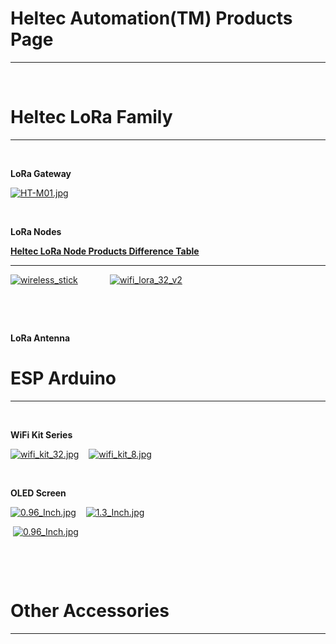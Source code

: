 # Heltec Automation(TM) Products Page

***
&nbsp;

# Heltec LoRa Family
***
&nbsp;

**LoRa Gateway**

[![HT-M01.jpg](http://heltec.cn/img/ht_m01.jpg)](en/products/lora/lora_gateway/ht-m01/ht-m01)

&nbsp;

**LoRa Nodes**

 **[Heltec LoRa Node Products Difference Table](en\products\lora\lora_node\heltec_lora_node_list_eu.md)** 

***

[![wireless_stick](http://heltec.cn/img/wireless_stick_home.jpg)](en/products/lora/lora_node/wireless_stick/wireless_stick)&nbsp;&nbsp;&nbsp; &nbsp;&nbsp;&nbsp;&nbsp;&nbsp;&nbsp;&nbsp;&nbsp;&nbsp;[![wifi_lora_32_v2](http://heltec.cn/img/wifi_lora_32_home.jpg)](en/products/lora/lora_node/wifi_lora_32/wifi_lora_32)

&nbsp;

&nbsp;

**LoRa Antenna**


# ESP Arduino
***
&nbsp;

**WiFi Kit Series**

[![wifi_kit_32.jpg](http://heltec.cn/img/wifi_kit_32.jpg)](en/products/display/esp_arduino/wifi_kit_32/wifi_kit_32)&nbsp;&nbsp;&nbsp; [![wifi_kit_8.jpg](http://heltec.cn/img/wifi_kit_8.jpg)](en/products/display/esp_arduino/wifi_kit_8/wifi_kit_8)
	
&nbsp;

**OLED Screen**

[![0.96_Inch.jpg](http://www.heltec.cn/img/0.96ssd1306.jpg)](en/products/display/oled/0.96_Inch/0.96_Inch)&nbsp;&nbsp;&nbsp; [![1.3_Inch.jpg](http://www.heltec.cn/img/1.3sh1106.jpg)](en/products/display/oled/1.3_Inch/1.3_Inch)

&nbsp;[![0.96_Inch.jpg](http://www.heltec.cn/img/1.54spd0301.jpg)](en/products/display/oled/1.54_Inch/1.54_Inch)

&nbsp;



&nbsp;

# Other Accessories
***
&nbsp;

<!-- GitHub Buttons -->

<script async defer src="https://buttons.github.io/buttons.js"></script>